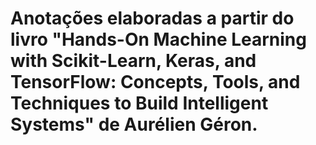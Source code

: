 # Anotações elaboradas a partir do livro "Hands-On Machine Learning with Scikit-Learn, Keras, and TensorFlow: Concepts, Tools, and Techniques to Build Intelligent Systems" de Aurélien Géron.
